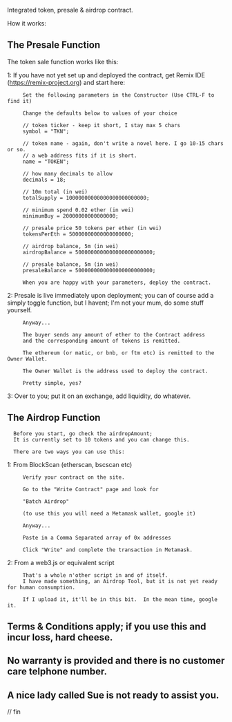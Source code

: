 Integrated token, presale & airdrop contract.

How it works:

   ## The Presale Function

   The token sale function works like this:

   1: If you have not yet set up and deployed the contract, 
         get Remix IDE (https://remix-project.org) and start here:
        
         Set the following parameters in the Constructor (Use CTRL-F to find it)
      
         Change the defaults below to values of your choice

         // token ticker - keep it short, I stay max 5 chars
         symbol = "TKN"; 

         // token name - again, don't write a novel here. I go 10-15 chars or so.
         // a web address fits if it is short.
         name = "TOKEN"; 

         // how many decimals to allow
         decimals = 18; 

         // 10m total (in wei)
         totalSupply = 10000000000000000000000000; 

         // minimum spend 0.02 ether (in wei)
         minimumBuy = 20000000000000000; 

         // presale price 50 tokens per ether (in wei)
         tokensPerEth = 50000000000000000000; 

         // airdrop balance, 5m (in wei)
         airdropBalance = 5000000000000000000000000; 

         // presale balance, 5m (in wei)
         presaleBalance = 5000000000000000000000000; 

         When you are happy with your parameters, deploy the contract.




   2: Presale is live immediately upon deployment; 
         you can of course add a simply toggle function, 
         but I havent; I'm not your mum, do some stuff yourself.

         Anyway...

         The buyer sends any amount of ether to the Contract address
         and the corresponding amount of tokens is remitted.
        
         The ethereum (or matic, or bnb, or ftm etc) is remitted to the Owner Wallet.
        
         The Owner Wallet is the address used to deploy the contract.

         Pretty simple, yes?




   3: Over to you; put it on an exchange, add liquidity, do whatever.



   ## The Airdrop Function
      Before you start, go check the airdropAmount; 
      It is currently set to 10 tokens and you can change this.

      There are two ways you can use this:

   1: From BlockScan (etherscan, bscscan etc)

         Verify your contract on the site.

         Go to the "Write Contract" page and look for

         "Batch Airdrop"

         (to use this you will need a Metamask wallet, google it)

         Anyway...

         Paste in a Comma Separated array of 0x addresses

         Click "Write" and complete the transaction in Metamask.




   2: From a web3.js or equivalent script
        
         That's a whole n'other script in and of itself. 
         I have made something, an Airdrop Tool, but it is not yet ready for human consumption.
          
         If I upload it, it'll be in this bit.  In the mean time, google it.
        


   ## Terms & Conditions apply; if you use this and incur loss, hard cheese.  
   ## No warranty is provided and there is no customer care telphone number.
   ## A nice lady called Sue is not ready to assist you.
   
   // fin
